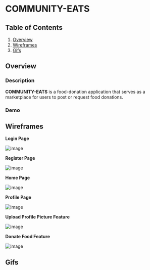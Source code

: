 # COMMUNITY-EATS
## Table of Contents
1. [Overview](#Overview)
1. [Wireframes](#Wireframes)
2. [Gifs](#Gifs)
## Overview 

### Description
  **COMMUNITY-EATS** is a food-donation application that serves as a marketplace for users to post or request food donations. 

### Demo

## Wireframes
**Login Page**

![image](https://user-images.githubusercontent.com/53920510/149850522-bbe37bd4-4799-4370-b355-ef238bb5578b.png)

**Register Page**

![image](https://user-images.githubusercontent.com/53920510/149850358-cf598222-dc16-4459-b0c6-124085e6e31c.png)

**Home Page**

![image](https://user-images.githubusercontent.com/53920510/149850548-8e439b24-542d-4a3f-99dc-03153e1e53b2.png)

**Profile Page**

![image](https://user-images.githubusercontent.com/53920510/149850656-a475e236-c585-4f24-9ffe-07224fb4d1f3.png)

**Upload Profile Picture Feature**

![image](https://user-images.githubusercontent.com/53920510/149850714-52d9cb0c-464f-4f51-9e3b-0e71f143cb8c.png)

**Donate Food Feature**

![image](https://user-images.githubusercontent.com/53920510/149851035-712c6e41-8071-4f77-9337-059858e8448f.png)




## Gifs

